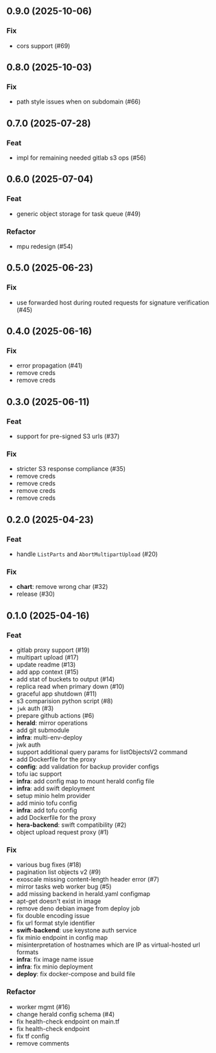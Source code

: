 ## 0.9.0 (2025-10-06)

### Fix

- cors support (#69)

## 0.8.0 (2025-10-03)

### Fix

- path style issues when on subdomain (#66)

## 0.7.0 (2025-07-28)

### Feat

- impl for remaining needed gitlab s3 ops (#56)

## 0.6.0 (2025-07-04)

### Feat

- generic object storage for task queue (#49)

### Refactor

- mpu redesign (#54)

## 0.5.0 (2025-06-23)

### Fix

- use forwarded host during routed requests for signature verification (#45)

## 0.4.0 (2025-06-16)

### Fix

- error propagation (#41)
- remove creds
- remove creds

## 0.3.0 (2025-06-11)

### Feat

- support for pre-signed S3 urls (#37)

### Fix

- stricter S3 response compliance (#35)
- remove creds
- remove creds
- remove creds
- remove creds

## 0.2.0 (2025-04-23)

### Feat

- handle `ListParts` and `AbortMultipartUpload` (#20)

### Fix

- **chart**: remove wrong char (#32)
- release (#30)

## 0.1.0 (2025-04-16)

### Feat

- gitlab proxy support (#19)
- multipart upload (#17)
- update readme (#13)
- add app context (#15)
- add stat of buckets to output (#14)
- replica read when primary down (#10)
- graceful app shutdown (#11)
- s3 comparision python script (#8)
- `jwk` auth (#3)
- prepare github actions (#6)
- **herald**: mirror operations
- add git submodule
- **infra**: multi-env-deploy
- jwk auth
- support additional query params for listObjectsV2 command
- add Dockerfile for the proxy
- **config**: add validation for backup provider configs
- tofu iac support
- **infra**: add config map to mount herald config file
- **infra**: add swift deployment
- setup minio helm provider
- add minio tofu config
- **infra**: add tofu config
- add Dockerfile for the proxy
- **hera-backend**: swift compatibility (#2)
- object upload request proxy (#1)

### Fix

- various bug fixes (#18)
- pagination list objects v2 (#9)
- exoscale missing content-length header error (#7)
- mirror tasks web worker bug (#5)
- add missing backend in herald.yaml configmap
- apt-get doesn't exist in image
- remove deno debian image from deploy job
- fix double encoding issue
- fix url format style identifier
- **swift-backend**: use keystone auth service
- fix minio endpoint in config map
- misinterpretation of hostnames which are IP as virtual-hosted url formats
- **infra**: fix image name issue
- **infra**: fix minio deployment
- **deploy**: fix docker-compose and build file

### Refactor

- worker mgmt (#16)
- change herald config schema (#4)
- fix health-check endpoint on main.tf
- fix health-check endpoint
- fix tf config
- remove comments
